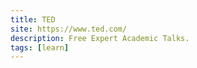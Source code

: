 ```yaml
---
title: TED
site: https://www.ted.com/
description: Free Expert Academic Talks.
tags: [learn]
---
```

